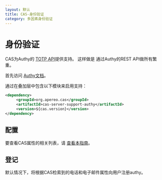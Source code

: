 ```yaml
---
layout: 默认
title: CAS-身份验证
category: 多因素身份验证
---
```


# 身份验证

CAS为Authy的 [TOTP API](http://docs.authy.com/totp.html)提供支持。 这样做是 通过Authy的REST API做所有繁重。

首先访问 [Authy文档](https://www.authy.com/developers/)。

通过在叠加层中包含以下模块来启用支持：

```xml
<dependency>
     <groupId>org.apereo.cas</groupId>
     <artifactId>cas-server-support-authy</artifactId>
     <version>${cas.version}</version>
</dependency>
```

## 配置

要查看CAS属性的相关列表，请 [查看本指南](../configuration/Configuration-Properties.html#authy)。

## 登记

默认情况下，将根据CAS检索到的电话和电子邮件属性向用户注册authy。
